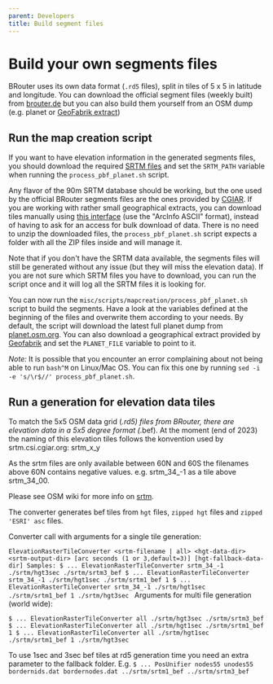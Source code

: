 ```yaml
---
parent: Developers
title: Build segment files
---
```


Build your own segments files
=============================

BRouter uses its own data format (`.rd5` files), split in tiles of 5 x 5
in latitude and longitude. You can download the official segment files (weekly
built) from [brouter.de](http://brouter.de/brouter/segments4/) but you can
also build them yourself from an OSM dump (e.g. planet or [GeoFabrik
extract](https://download.geofabrik.de/))

## Run the map creation script

If you want to have elevation information in the generated segments files, you
should download the required [SRTM
files](https://cgiarcsi.community/data/srtm-90m-digital-elevation-database-v4-1/)
and set the `SRTM_PATH` variable when running the `process_pbf_planet.sh`
script.

Any flavor of the 90m SRTM database should be working, but the one used by the
official BRouter segments files are the ones provided by
[CGIAR](https://cgiarcsi.community/data/srtm-90m-digital-elevation-database-v4-1/).
If you are working with rather small geographical extracts, you can download
tiles manually using [this
interface](https://srtm.csi.cgiar.org/srtmdata/) (use the
"ArcInfo ASCII" format), instead of having to ask for an access for bulk
download of data. There is no need to unzip the downloaded files, the
`process_pbf_planet.sh` script expects a folder with all the ZIP files inside
and will manage it.

Note that if you don't have the SRTM data available, the segments files will
still be generated without any issue (but they will miss the elevation data).
If you are not sure which SRTM files you have to download, you can run the
script once and it will log all the SRTM files it is looking for.

You can now run the `misc/scripts/mapcreation/process_pbf_planet.sh` script to
build the segments. Have a look at the variables defined at the beginning of
the files and overwrite them according to your needs. By default, the script
will download the latest full planet dump from
[planet.osm.org](https://planet.osm.org/). You can also download a
geographical extract provided by [Geofabrik](https://download.geofabrik.de/)
and set the `PLANET_FILE` variable to point to it.

_Note:_ It is possible that you encounter an error complaining about not being
able to run `bash^M` on Linux/Mac OS. You can fix this one by running
`sed -i -e 's/\r$//' process_pbf_planet.sh`.

## Run a generation for elevation data tiles

To match the 5x5 OSM data grid (*.rd5) files from BRouter, there are elevation
data in a 5x5 degree format (*.bef). At the moment (end of 2023) the naming of
this elevation tiles follows the konvention used by srtm.csi.cgiar.org: srtm_x_y

As the srtm files are only available between 60N and 60S the filenames above 60N
contains negative values. e.g. srtm_34_-1 as a tile above srtm_34_00.

Please see OSM wiki for more info on [srtm](https://wiki.openstreetmap.org/wiki/SRTM).

The converter generates bef tiles from `hgt` files, `zipped hgt` files and `zipped 'ESRI' asc`
files.

Converter call with arguments for a single tile generation:

`ElevationRasterTileConverter <srtm-filename | all> <hgt-data-dir> <srtm-output-dir> [arc seconds (1 or 3,default=3)] [hgt-fallback-data-dir]
Samples:
$ ... ElevationRasterTileConverter srtm_34_-1 ./srtm/hgt3sec ./srtm/srtm3_bef
$ ... ElevationRasterTileConverter srtm_34_-1 ./srtm/hgt1sec ./srtm/srtm1_bef 1
$ ... ElevationRasterTileConverter srtm_34_-1 ./srtm/hgt1sec ./srtm/srtm1_bef 1 ./srtm/hgt3sec
`
Arguments for multi file generation (world wide):

`$ ... ElevationRasterTileConverter all ./srtm/hgt3sec ./srtm/srtm3_bef
$ ... ElevationRasterTileConverter all ./srtm/hgt1sec ./srtm/srtm1_bef 1
$ ... ElevationRasterTileConverter all ./srtm/hgt1sec ./srtm/srtm1_bef 1 ./srtm/hgt3sec
`

To use 1sec and 3sec bef tiles at rd5 generation time you need an extra parameter to the fallback
folder.
E.g.
`$ ... PosUnifier nodes55 unodes55 bordernids.dat bordernodes.dat ../srtm/srtm1_bef ../srtm/srtm3_bef
`
